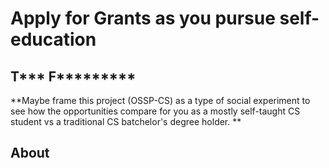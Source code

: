 # Apply for Grants as you pursue self-education

## T*** F*********

**Maybe frame this project (OSSP-CS) as a type of social experiment to see how the opportunities compare for you as a mostly self-taught CS student vs a traditional CS batchelor's degree holder.  **

## About

